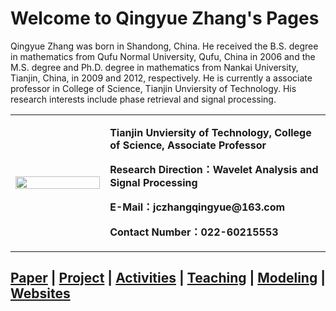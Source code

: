 # Welcome to Qingyue Zhang's Pages

Qingyue Zhang was born in Shandong, China. He received the B.S. degree
in mathematics from Qufu Normal University, Qufu, China in 2006
and the M.S. degree and Ph.D. degree in mathematics from Nankai University, Tianjin, China,
in 2009 and 2012, respectively. He is currently a associate professor in College of Science, Tianjin Unviersity of Technology. 
His research interests include phase retrieval and signal processing.

<table border="0">
  <tr>
    <td width="30%">
      <img src="qingyue-zhang.github.io/20201011203207.jpg" width="100%">      
    </td>
    <td width="70%">
      <p><b>Tianjin Unviersity of Technology, College of Science, Associate Professor</b></p>
      <p><b>Research Direction：Wavelet Analysis and Signal Processing</b></p>
      <p><b>E-Mail：jczhangqingyue@163.com</b></p>
      <p><b>Contact Number：022-60215553</b></p>
    </td>
  </tr>
</table>

## <a href="/paper.html">Paper</a>  |  <a href="/project.html">Project</a>  |  <a href="/activities.html">Activities</a> | <a href="/teach.html">Teaching</a>  |  <a href="/model.html">Modeling</a> | <a href="/link.html">Websites</a>    
